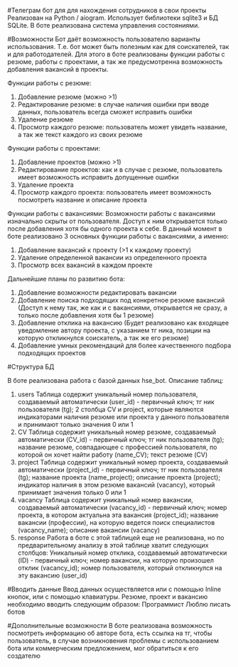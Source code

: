 #Телеграм бот для для нахождения сотрудников в свои проекты
Реализован на Python / aiogram. Использует библиотеки sqlite3 и БД SQLite. В боте реализована система управления состояниями.

#Возможности
Бот даёт возможность пользователю варианты использования. Т.е. бот может быть полезным как для соискателей, так и для работодателей.
Для этого в боте реализованы функции работы с резюме, работы с проектами, а так же предусмотренна возможность добавления вакансий в проекты.

Функции работы с резюме:
1) Добавление резюме (можно >1)
2) Редактирование резюме: в случае наличия ошибки при вводе данных, пользователь всегда сможет исправить ошибки
3) Удаление резюме
4) Просмотр каждого резюме: пользователь может увидеть название, а так же текст каждого из своих резюме

Функции работы с проектами:
1) Добавление проектов (можно >1)
2) Редактирование проектов: как и в случае с резюме, пользователь имеет возможность исправить допущенные ошибки
3) Удаление проекта
4) Просмотр каждого проекта: пользователь имеет возможность посмотреть название и описание проекта

Функции работы с вакансиями:
Возможности работы с вакансиями изначально скрыты от пользователя. Доступ к ним открывается только после добавления хотя бы одного проекта к себе.
В данный момент в боте реализовано 3 основных функции работы с вакансиями, а именно:
1) Добавление вакансий к проекту (>1 к каждому проекту)
2) Удаление определенной вакансии из определенного проекта
3) Просмотр всех вакансий в каждом проекте

Дальнейшие планы по развитию бота:
1) Добавление возможности редактировать вакансии
2) Добавление поиска подходящих под конкретное резюме вакансий (Доступ к нему так, же как и с вакансиями, открывается не сразу, а только после добавления хотя бы 1 резюме)
3) Добавление отклика на вакансию (Будет реализовано как входящее уведомление автору проекта, с указанием тг ника, позиции на которую откликнулся соискатель, а так же его резюме)
4) Добавление умных рекомендаций для более качественного подбора подходящих проектов


#Структура БД

В боте реализована работа с базой данных hse_bot. 
Описание таблиц:

1) users
Таблица содержит уникальный номер пользователя, создаваемый автоматически (user_id) - первичный ключ; тг ник пользователя (tg); 2 столбца CV и project, которые являются индикаторами наличия резюме или проекта у данного пользователя и принимают только значения 0 или 1
2) CV
Таблица содержит уникальный номер резюме, создаваемый автоматически (CV_id) - первичный ключ; тг ник пользователя (tg); название резюме, совпадающее с профессией пользователя, по которой он хочет найти работу (name_CV); текст резюме (CV)
3) project
Таблица содержит уникальный номер проекта, создаваемый автоматически (project_id) - первичный ключ; тг ник пользователя (tg); название проекта (name_project); описание проекта (project); индикатор наличия в этом резюме вакансий (vacancy), который принимает значения только 0 или 1
4) vacancy
Таблица содержит уникальный номер вакансии, создаваемый автоматически (vacancy_id) - первичный ключ; номер проекта, в котором актуальна эта вакансия (project_id); название вакансии (профессии), на которую ведется поиск специалистов (vacancy_name); описание вакансии (vacancy)
5) response
Работа в боте с этой таблицей еще не реализована, но по предварительному анализу в этой таблице хватит следующих столбцов:
Уникальный номер отклика, создаваемый автоматически (ID) - первичный ключ; номер вакансии, на которую произошел отклик (vacancy_id); номер пользователя, который откликнулся на эту вакансию (user_id)

#Вводить данные
Ввод данных осуществляется или с помощью Inline кнопок, или с помощью клавиатуры. 
Резюме, проект и вакансию необходимо вводить следующим образом:
Программист
Люблю писать ботов


#Дополнительные возможности
В боте реализована возможность посмотреть информацию об авторе бота, есть ссылка на тг, чтобы пользователь, в случае возникновения проблемы с использованием бота или коммерческим предложением, мог обратиться к его создателю

